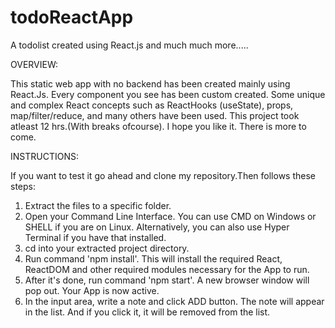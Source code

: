 # todoReactApp
A todolist created using React.js and much much more.....

OVERVIEW:

This static web app with no backend has been created mainly using React.Js. 
Every component you see has been custom created. 
Some unique and complex React concepts such as ReactHooks (useState), props, map/filter/reduce, and many others have been used. 
This project took atleast 12 hrs.(With breaks ofcourse). I hope you like it. There is more to come.

INSTRUCTIONS:

If you want to test it go ahead and clone my repository.Then follows these steps:
1. Extract the files to a specific folder.
2. Open your Command Line Interface. You can use CMD on Windows or SHELL if you are on Linux. Alternatively, you can also use Hyper Terminal if you have that installed.
3. cd into your extracted project directory.
4. Run command 'npm install'. This will install the required React, ReactDOM and other required modules necessary for the App to run.
5. After it's done, run command 'npm start'. A new browser window will pop out. Your App is now active.
6. In the input area, write a note and click ADD button. The note will appear in the list. And if you click it, it will be removed from the list.
